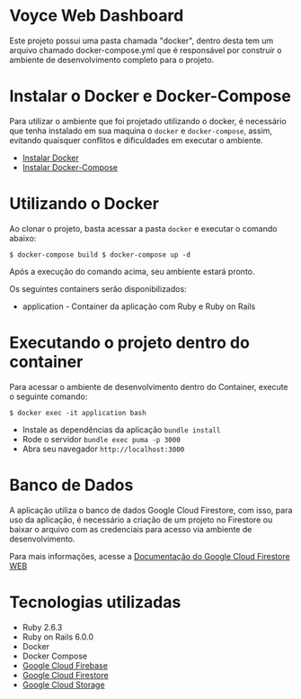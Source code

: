 # Voyce Web Dashboard

Este projeto possui uma pasta chamada "docker", dentro desta tem um arquivo chamado docker-compose.yml que é responsável por construir o ambiente de desenvolvimento completo para o projeto.

# Instalar o Docker e Docker-Compose

Para utilizar o ambiente que foi projetado utilizando o docker, é necessário que tenha instalado em sua maquina o `docker` e `docker-compose`, assim, evitando quaisquer conflitos e dificuldades em executar o ambiente.

- [Instalar Docker](https://docs.docker.com/install/linux/docker-ce/ubuntu/#install-docker-ce)
- [Instalar Docker-Compose](https://docs.docker.com/compose/install/#install-compose)

# Utilizando o Docker

Ao clonar o projeto, basta acessar a pasta `docker` e executar o comando abaixo:

``
    $ docker-compose build
    $ docker-compose up -d
``

Após a execução do comando acima, seu ambiente estará pronto.

Os seguintes containers serão disponibilizados:

- application - Container da aplicação com Ruby e Ruby on Rails

# Executando o projeto dentro do container

Para acessar o ambiente de desenvolvimento dentro do Container, execute o seguinte comando:

``
    $ docker exec -it application bash
``

- Instale as dependências da aplicação `` bundle install ``
- Rode o servidor `` bundle exec puma -p 3000 ``
- Abra seu navegador `` http://localhost:3000 ``


# Banco de Dados

A aplicação utiliza o banco de dados Google Cloud Firestore, com isso, para uso 
da aplicação, é necessário a criação de um projeto no Firestore ou baixar o arquivo com as credenciais para acesso via ambiente de desenvolvimento.

Para mais informações, acesse a [Documentação do Google Cloud Firestore WEB](https://firebase.google.com/docs/web/setup#config-web-app)

# Tecnologias utilizadas

- Ruby 2.6.3
- Ruby on Rails 6.0.0
- Docker
- Docker Compose
- [Google Cloud Firebase](https://firebase.google.com/docs/web/setup)
- [Google Cloud Firestore](https://firebase.google.com/docs/firestore/quickstart)
- [Google Cloud Storage](https://github.com/googleapis/google-cloud-ruby/tree/master/google-cloud-storage)
